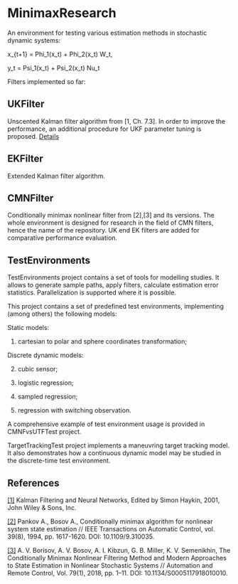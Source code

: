 # MinimaxResearch

An environment for testing various estimation methods in stochastic dynamic systems:

x_{t+1} = Phi_1(x_t) + Phi_2(x_t) W_t, 

y_t = Psi_1(x_t) + Psi_2(x_t) Nu_t

Filters implemented so far:

## UKFilter

Unscented Kalman filter algorithm from [1, Ch. 7.3]. In order to improve the performance, an additional procedure for UKF parameter
tuning is proposed. [Details](https://github.com/horribleheffalump/MinimaxResearch/blob/master/CMNFvsUT/Docs/UKF.GeneratedXmlDoc.md) 

## EKFilter

Extended Kalman filter algorithm.

## CMNFilter

Conditionally minimax nonlinear filter from [2],[3] and its versions. The whole environment is designed for research in the field of CMN filters, hence the name of the repository. UK end EK filters are added for comparative performance evaluation. 

## TestEnvironments

TestEnvironments project contains a set of tools for modelling studies. It allows to generate sample paths, apply filters, calculate estimation error statistics. Parallelization is supported where it is possible. 

This project contains a set of predefined test environments, implementing (among others) the following models:

Static models:

1. cartesian to polar and sphere coordinates transformation;

Discrete dynamic models:

2. cubic sensor;

3. logistic regression;

4. sampled regression;

5. regression with switching observation.

A comprehensive example of test environment usage is provided in CMNFvsUTFTest project.

TargetTrackingTest project implements a maneuvring target tracking model. It also demonstrates how a continuous dynamic model may be studied in the discrete-time test environment.

## References

[[1]](http://eu.wiley.com/WileyCDA/WileyTitle/productCd-0471369985.html) Kalman Filtering and Neural Networks, Edited by Simon Haykin, 2001, John Wiley & Sons, Inc.

[[2]](http://ieeexplore.ieee.org/document/310035/) Pankov A., Bosov A., Conditionally minimax algorithm for nonlinear system state estimation // IEEE Transactions on Automatic Control, vol. 39(8), 1994, 
pp. 1617-1620. DOI: 10.1109/9.310035.

[[3]](https://link.springer.com/article/10.1134%2FS0005117918010010) A. V. Borisov, A. V. Bosov, A. I. Kibzun, G. B. Miller, K. V. Semenikhin, The Conditionally Minimax Nonlinear Filtering Method and Modern Approaches to State Estimation in Nonlinear Stochastic Systems // Automation and Remote Control, Vol. 79(1), 2018, pp. 1–11. DOI: 10.1134/S0005117918010010.
